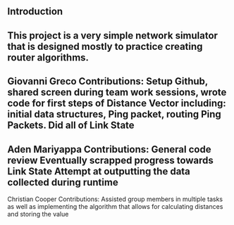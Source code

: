 Introduction
------------

This project is a very simple network simulator that is designed mostly to practice
creating router algorithms.
----------------
Giovanni Greco
Contributions: 
Setup Github, shared screen during team work sessions, wrote code for first steps of 
Distance Vector including: initial data structures, Ping packet, routing Ping Packets. 
Did all of Link State
-----------------
Aden Mariyappa
Contributions:
General code review
Eventually scrapped progress towards Link State
Attempt at outputting the data collected during runtime
-----------------
Christian Cooper
Contributions:
Assisted group members in multiple tasks as well as implementing the algorithm that allows for calculating distances and storing the value

